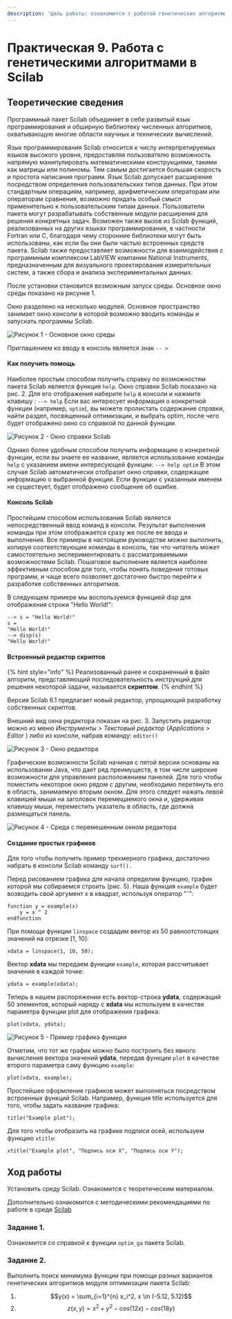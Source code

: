 ```yaml
---
description: 'Цель работы: ознакомится с работой генетических алгоритмов'
---
```


# Практическая 9. Работа с генетическими алгоритмами в Scilab

## Теоретические сведения

Программный пакет Scilab объединяет в себе развитый язык программирования и обширную библиотеку численных алгоритмов, охватывающую многие области научных и технических вычислений. 

Язык программирования Scilab относится к числу интерпретируемых языков высокого уровня, предоставляя пользователю возможность напрямую манипулировать математическими конструкциями, такими как матрицы или полиномы. Тем самым достигается большая скорость и простота написания программ. Язык Scilab допускает расширение посредством определения пользовательских типов данных. При этом стандартным операциям, например, арифметическим операторам или операторам сравнения, возможно придать особый смысл применительно к пользовательским типам данных. Пользователи пакета могут разрабатывать собственные модули расширения для решения конкретных задач. Возможен также вызов из Scilab функций, реализованных на других языках программирования, в частности Fortran или C, благодаря чему сторонние библиотеки могут быть использованы, как если бы они были частью встроенных средств пакета. Scilab также предоставляет возможности для взаимодействия с программным комплексом LabVIEW компании National Instruments, предназначенным для визуального проектирования измерительных систем, а также сбора и анализа экспериментальных данных.

После установки становится возможным запуск среды. Основное окно среды показано на рисунке 1. 

Окно разделено на несколько модулей. Основное пространство занимает окно консоли в которой возможно вводить команды и запускать программы  Scilab. 

![&#x420;&#x438;&#x441;&#x443;&#x43D;&#x43E;&#x43A; 1 - &#x41E;&#x441;&#x43D;&#x43E;&#x432;&#x43D;&#x43E;&#x435; &#x43E;&#x43A;&#x43D;&#x43E; &#x441;&#x440;&#x435;&#x434;&#x44B;](../.gitbook/assets/image%20%2847%29.png)

Приглашением ко вводу в консоль является знак `-- >`

#### Как получить помощь

Наиболее простым способом получить справку по возможностям пакета Scilab является функция `help`. Окно справки Scilab показано на рис. 2. Для его отображения наберите `help` в консоли и нажмите клавишу : `--> help` Если вас интересует информация о конкретной функции \(например, `optim`\), вы можете пролистать содержание справки, найти раздел, посвященный оптимизации, и выбрать optim, после чего будет отображено окно со справкой по данной функции.

![&#x420;&#x438;&#x441;&#x443;&#x43D;&#x43E;&#x43A; 2 - &#x41E;&#x43A;&#x43D;&#x43E; &#x441;&#x43F;&#x440;&#x430;&#x432;&#x43A;&#x438; Scilab](../.gitbook/assets/image%20%2848%29.png)

Однако более удобным способом получить информацию о конкретной функции, если вы знаете ее название, является использование команды `help` с указанием имени интересующей функции: `--> help optim` В этом случае Scilab автоматически отобразит окно справки, содержащее информацию о выбранной функции. Если функции с указанным именем не существует, будет отображено сообщение об ошибке. 

#### Консоль Scilab

Простейшим способом использования Scilab является непосредственный ввод команд в консоли. Результат выполнения команды при этом отображается сразу же после ее ввода и выполнения. Все примеры в настоящем руководстве можно выполнить, копируя соответствующие команды в консоль, так что читатель может самостоятельно экспериментировать с рассматриваемыми возможностями Scilab. Пошаговое выполнение является наиболее эффективным способом для того, чтобы понять поведение готовых программ, и чаще всего позволяет достаточно быстро перейти к разработке собственных алгоритмов. 

В следующем примере мы воспользуемся функцией disp для отображения строки "Hello World!":

```text
--> s = "Hello World!" 
s =
"Hello World!"
--> disp(s)
"Hello World!"
```

#### Встроенный редактор скриптов

{% hint style="info" %}
Реализованный ранее и сохраненный в файл алгоритм, представляющий последовательность инструкций для решения некоторой задачи, называется **скриптом**.
{% endhint %}

Версия Scilab 6.1 предлагает новый редактор, упрощающий разработку собственных скриптов. 

Внешний вид окна редактора показан на рис. 3. Запустить редактор можно из меню _Инструменты &gt; Текстовый редактор_ \(_Applications &gt; Editor_ \) либо из консоли, набрав команду: `editor()`

![&#x420;&#x438;&#x441;&#x443;&#x43D;&#x43E;&#x43A; 3 - &#x41E;&#x43A;&#x43D;&#x43E; &#x440;&#x435;&#x434;&#x430;&#x43A;&#x442;&#x43E;&#x440;&#x430;  ](../.gitbook/assets/image%20%2853%29.png)

Графические возможности Scilab начиная с пятой версии основаны на использовании Java, что дает ряд преимуществ, в том числе широкие возможности для управления расположением панелей. Для того чтобы поместить некоторое окно рядом с другим, необходимо перетянуть его в область, занимаемую вторым окном. Для этого следует нажать левой клавишей мыши на заголовок перемещаемого окна и, удерживая клавишу мыши, переместить указатель в область, где должна размещаться панель.

![&#x420;&#x438;&#x441;&#x443;&#x43D;&#x43E;&#x43A; 4 - &#x421;&#x440;&#x435;&#x434;&#x430; &#x441; &#x43F;&#x435;&#x440;&#x435;&#x43C;&#x435;&#x448;&#x435;&#x43D;&#x43D;&#x44B;&#x43C; &#x43E;&#x43A;&#x43D;&#x43E;&#x43C; &#x440;&#x435;&#x434;&#x430;&#x43A;&#x442;&#x43E;&#x440;&#x430;](../.gitbook/assets/image%20%2851%29.png)

#### Создание простых графиков

Для того чтобы получить пример трехмерного графика, достаточно набрать в консоли Scilab команду `surf().`

Перед рисованием графика для начала определим функцию, график которой мы собираемся строить \(рис. 5\). Наша функция `example` будет возводить свой аргумент x в квадрат, используя оператор "ˆ":

```text
function y = example(x)
    y = x ^ 2
endfunction
```

При помощи функции `linspace` создадим вектор из 50 равноотстоящих значений на отрезке \[1, 10\]:

```text
xdata = linspace(1, 10, 50);
```

Вектор **xdata** мы передаем функции `example`, которая рассчитывает значения в каждой точке:

```text
ydata = example(xdata);
```

Теперь в нашем распоряжении есть вектор-строка **ydata**, содержащий 50 элементов, который наряду с **xdata** мы используем в качестве параметра функции plot для отображения графика:

```text
plot(xdata, ydata);
```

![&#x420;&#x438;&#x441;&#x443;&#x43D;&#x43E;&#x43A; 5 - &#x41F;&#x440;&#x438;&#x43C;&#x435;&#x440; &#x433;&#x440;&#x430;&#x444;&#x438;&#x43A;&#x430; &#x444;&#x443;&#x43D;&#x43A;&#x446;&#x438;&#x438;](../.gitbook/assets/image%20%2852%29.png)

Отметим, что тот же график можно было построить без явного вычисления вектора значений **ydata**, передав функции `plot` в качестве второго параметра саму функцию  `example`:

```text
plot(xdata, example);
```

Простейшее оформление графиков может выполняться посредством встроенных функций Scilab. Например, функция title используется для того, чтобы задать название графика: 

```text
title("Example plot");
```

Для того чтобы отобразить на графике подписи осей, используем функцию `xtitle`:

```text
xtitle("Example plot", "Подпись оси Х", "Подпись оси Y");
```

## Ход работы

Установить среду Scilab. Ознакомится с теоретическим материалом.

Дополнительно ознакомится с методическими рекомендациями по работе в среде [Scilab ](http://forge.scilab.org/upload/docintrotoscilab/files/introscilab-v1.3-ru.pdf)

### Задание 1. 

Ознакомится со справкой к функции `optim_ga` пакета Scilab. 

### Задание 2. 

Выполнить поиск минимума функции при помощи разных вариантов генетических алгоритмов модуля оптимизации пакета Scilab:

1. $$y(x) = \sum_{i=1}^{n} x_i^2, x \in (-5.12, 5.12)$$ 
2. $$z(x,y) =  x^2+y^2-cos(12x)-cos(18y)$$ 




